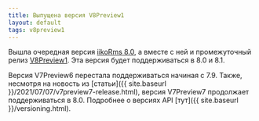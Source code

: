 ```yaml
---
title: Выпущена версия V8Preview1
layout: default
tags: v8preview1
---
```


Вышла очередная версия [iikoRms 8.0](https://en.iiko.help/articles/#!releasenotes/2022-winter), а вместе с ней и промежуточный релиз [V8Preview1](https://www.nuget.org/packages/Resto.Front.Api.V8Preview1/8.0.6017-alpha). Эта версия будет поддерживаться в 8.0 и 8.1.

Версия V7Preview6 перестала поддерживаться начиная с 7.9. Также, несмотря на новость из [статьи]({{ site.baseurl }}/2021/07/07/v7preview7-release.html), версия V7Preview7 продолжает поддерживаться в 8.0. Подробнее о версиях API [тут]({{ site.baseurl }}/versioning.html).
